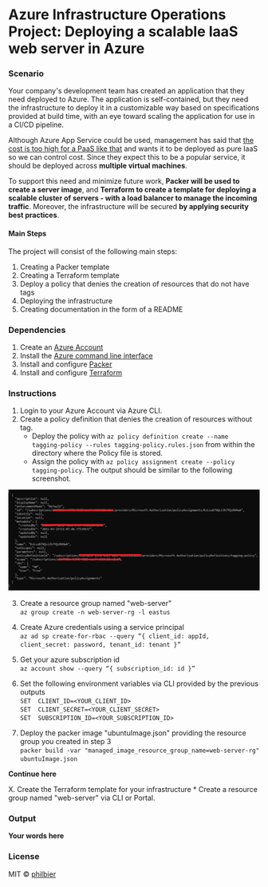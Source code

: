 # Azure Infrastructure Operations Project: Deploying a scalable IaaS web server in Azure

### Scenario
Your company's development team has created an application that they need deployed to Azure. The application is self-contained, but they need the infrastructure to deploy it in a customizable way based on specifications provided at build time, with an eye toward scaling the application for use in a CI/CD pipeline.

Although Azure App Service could be used, management has said that <u>the cost is too high for a PaaS like that</u> and wants it to be deployed as pure IaaS so we can control cost. Since they expect this to be a popular service, it should be deployed across <b>multiple virtual machines</b>.

To support this need and minimize future work, <b> Packer will be used to create a server image</b>, and <b>Terraform to create a template for deploying a scalable cluster of servers - with a load balancer to manage the incoming traffic</b>. Moreover, the infrastructure will be secured <b>by applying security best practices</b>.

#### Main Steps
The project will consist of the following main steps:

1. Creating a Packer template
2. Creating a Terraform template
3. Deploy a policy that denies the creation of resources that do not have tags
4. Deploying the infrastructure
5. Creating documentation in the form of a README

### Dependencies
1. Create an [Azure Account](https://portal.azure.com) 
2. Install the [Azure command line interface](https://docs.microsoft.com/en-us/cli/azure/install-azure-cli?view=azure-cli-latest)
3. Install and configure [Packer](https://www.packer.io/downloads)
4. Install and configure [Terraform](https://www.terraform.io/downloads.html)

### Instructions
1. Login to your Azure Account via Azure CLI.
2. Create a policy definition that denies the creation of resources without tag.
    * Deploy the policy with `az policy definition create --name tagging-policy --rules tagging-policy.rules.json` from within the directory where the Policy file is stored.
    * Assign the policy with `az policy assignment create --policy tagging-policy`. The output should be similar to the following screenshot.

![Tagging-Policy](./tagging-policy.PNG)

3. Create a resource group named "web-server"  
`az group create -n web-server-rg -l eastus`  

4. Create Azure credentials using a service principal  
`az ad sp create-for-rbac --query “{ client_id: appId, client_secret: password, tenant_id: tenant }”`  

5. Get your azure subscription id  
`az account show --query “{ subscription_id: id }”`  

6. Set the following environment variables via CLI provided by the previous outputs  
`SET  CLIENT_ID=<YOUR_CLIENT_ID>`    
`SET  CLIENT_SECRET=<YOUR_CLIENT_SECRET>`     
`SET  SUBSCRIPTION_ID=<YOUR_SUBSCRIPTION_ID>`   

6. Deploy the packer image "ubuntuImage.json" providing the resource group you created in step 3  
`packer build -var "managed_image_resource_group_name=web-server-rg" ubuntuImage.json`  

<b>Continue here</b>


X. Create the Terraform template for your infrastructure
    * Create a resource group named "web-server" via CLI or Portal.

### Output
**Your words here**

### License
MIT © [philbier]()